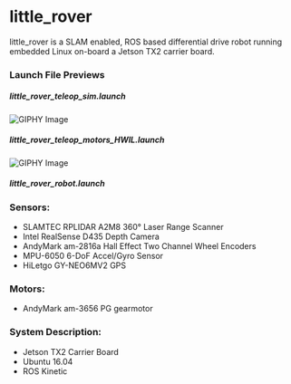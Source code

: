 # little_rover

little_rover is a SLAM enabled, ROS based differential
drive robot running embedded Linux on-board a Jetson TX2 carrier board.


### Launch File Previews
##### little_rover_teleop_sim.launch
![GIPHY Image](https://media.giphy.com/media/Skb0WT4oXqAeKmgHIQ/giphy.gif)

##### little_rover_teleop_motors_HWIL.launch
![GIPHY Image](https://media.giphy.com/media/Z3HhU2yXpo7Hmsh2Va/giphy.gif)

##### little_rover_robot.launch


### Sensors:
* SLAMTEC RPLIDAR A2M8 360&deg; Laser Range Scanner
* Intel RealSense D435 Depth Camera
* AndyMark am-2816a Hall Effect Two Channel Wheel Encoders
* MPU-6050 6-DoF Accel/Gyro Sensor
* HiLetgo GY-NEO6MV2 GPS 

### Motors:
* AndyMark am-3656 PG gearmotor

### System Description:
* Jetson TX2 Carrier Board
* Ubuntu 16.04
* ROS Kinetic


